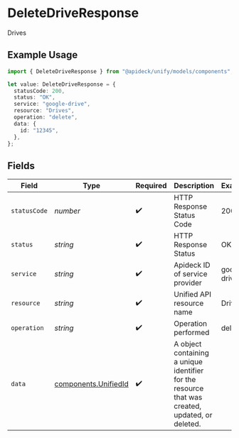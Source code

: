 # DeleteDriveResponse

Drives

## Example Usage

```typescript
import { DeleteDriveResponse } from "@apideck/unify/models/components";

let value: DeleteDriveResponse = {
  statusCode: 200,
  status: "OK",
  service: "google-drive",
  resource: "Drives",
  operation: "delete",
  data: {
    id: "12345",
  },
};
```

## Fields

| Field                                                                                           | Type                                                                                            | Required                                                                                        | Description                                                                                     | Example                                                                                         |
| ----------------------------------------------------------------------------------------------- | ----------------------------------------------------------------------------------------------- | ----------------------------------------------------------------------------------------------- | ----------------------------------------------------------------------------------------------- | ----------------------------------------------------------------------------------------------- |
| `statusCode`                                                                                    | *number*                                                                                        | :heavy_check_mark:                                                                              | HTTP Response Status Code                                                                       | 200                                                                                             |
| `status`                                                                                        | *string*                                                                                        | :heavy_check_mark:                                                                              | HTTP Response Status                                                                            | OK                                                                                              |
| `service`                                                                                       | *string*                                                                                        | :heavy_check_mark:                                                                              | Apideck ID of service provider                                                                  | google-drive                                                                                    |
| `resource`                                                                                      | *string*                                                                                        | :heavy_check_mark:                                                                              | Unified API resource name                                                                       | Drives                                                                                          |
| `operation`                                                                                     | *string*                                                                                        | :heavy_check_mark:                                                                              | Operation performed                                                                             | delete                                                                                          |
| `data`                                                                                          | [components.UnifiedId](../../models/components/unifiedid.md)                                    | :heavy_check_mark:                                                                              | A object containing a unique identifier for the resource that was created, updated, or deleted. |                                                                                                 |